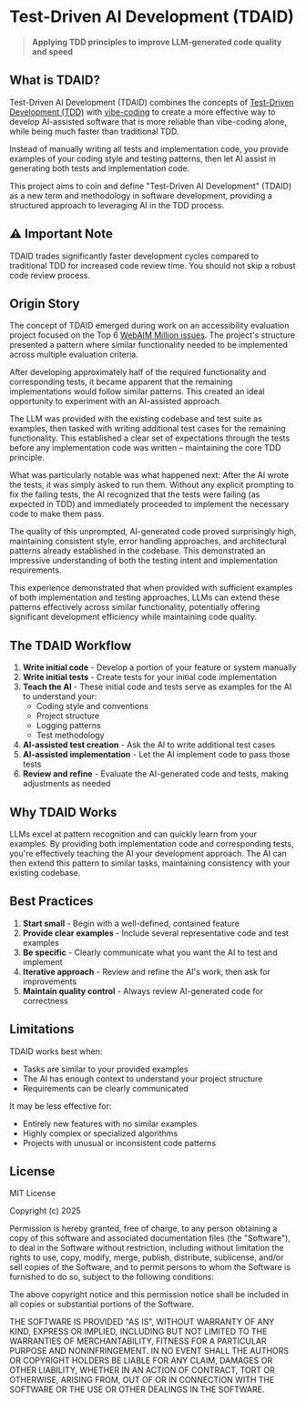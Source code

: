 # Test-Driven AI Development (TDAID)

> **Applying TDD principles to improve LLM-generated code quality and speed**

## What is TDAID?

Test-Driven AI Development (TDAID) combines the concepts of [Test-Driven Development (TDD)](https://martinfowler.com/bliki/TestDrivenDevelopment.html) with [vibe-coding](https://x.com/karpathy/status/1886192184808149383) to create a more effective way to develop AI-assisted software that is more reliable than vibe-coding alone, while being much faster than traditional TDD.

Instead of manually writing all tests and implementation code, you provide examples of your coding style and testing patterns, then let AI assist in generating both tests and implementation code.

This project aims to coin and define "Test-Driven AI Development" (TDAID) as a new term and methodology in software development, providing a structured approach to leveraging AI in the TDD process.

## ⚠️ Important Note

TDAID trades significantly faster development cycles compared to traditional TDD for increased code review time. You should not skip a robust code review process.

## Origin Story

The concept of TDAID emerged during work on an accessibility evaluation project focused on the Top 6 [WebAIM Million issues](https://webaim.org/projects/million/). The project's structure presented a pattern where similar functionality needed to be implemented across multiple evaluation criteria.

After developing approximately half of the required functionality and corresponding tests, it became apparent that the remaining implementations would follow similar patterns. This created an ideal opportunity to experiment with an AI-assisted approach.

The LLM was provided with the existing codebase and test suite as examples, then tasked with writing additional test cases for the remaining functionality. This established a clear set of expectations through the tests before any implementation code was written – maintaining the core TDD principle.

What was particularly notable was what happened next: After the AI wrote the tests, it was simply asked to run them. Without any explicit prompting to fix the failing tests, the AI recognized that the tests were failing (as expected in TDD) and immediately proceeded to implement the necessary code to make them pass. 

The quality of this unprompted, AI-generated code proved surprisingly high, maintaining consistent style, error handling approaches, and architectural patterns already established in the codebase. This demonstrated an impressive understanding of both the testing intent and implementation requirements.

This experience demonstrated that when provided with sufficient examples of both implementation and testing approaches, LLMs can extend these patterns effectively across similar functionality, potentially offering significant development efficiency while maintaining code quality.


## The TDAID Workflow

1. **Write initial code** - Develop a portion of your feature or system manually
2. **Write initial tests** - Create tests for your initial code implementation
3. **Teach the AI** - These initial code and tests serve as examples for the AI to understand your:
   - Coding style and conventions
   - Project structure
   - Logging patterns
   - Test methodology
4. **AI-assisted test creation** - Ask the AI to write additional test cases
5. **AI-assisted implementation** - Let the AI implement code to pass those tests
6. **Review and refine** - Evaluate the AI-generated code and tests, making adjustments as needed

## Why TDAID Works

LLMs excel at pattern recognition and can quickly learn from your examples. By providing both implementation code and corresponding tests, you're effectively teaching the AI your development approach. The AI can then extend this pattern to similar tasks, maintaining consistency with your existing codebase.

## Best Practices

1. **Start small** - Begin with a well-defined, contained feature
2. **Provide clear examples** - Include several representative code and test examples
3. **Be specific** - Clearly communicate what you want the AI to test and implement
4. **Iterative approach** - Review and refine the AI's work, then ask for improvements
5. **Maintain quality control** - Always review AI-generated code for correctness

## Limitations

TDAID works best when:
- Tasks are similar to your provided examples
- The AI has enough context to understand your project structure
- Requirements can be clearly communicated

It may be less effective for:
- Entirely new features with no similar examples
- Highly complex or specialized algorithms
- Projects with unusual or inconsistent code patterns

## License

MIT License

Copyright (c) 2025

Permission is hereby granted, free of charge, to any person obtaining a copy
of this software and associated documentation files (the "Software"), to deal
in the Software without restriction, including without limitation the rights
to use, copy, modify, merge, publish, distribute, sublicense, and/or sell
copies of the Software, and to permit persons to whom the Software is
furnished to do so, subject to the following conditions:

The above copyright notice and this permission notice shall be included in all
copies or substantial portions of the Software.

THE SOFTWARE IS PROVIDED "AS IS", WITHOUT WARRANTY OF ANY KIND, EXPRESS OR
IMPLIED, INCLUDING BUT NOT LIMITED TO THE WARRANTIES OF MERCHANTABILITY,
FITNESS FOR A PARTICULAR PURPOSE AND NONINFRINGEMENT. IN NO EVENT SHALL THE
AUTHORS OR COPYRIGHT HOLDERS BE LIABLE FOR ANY CLAIM, DAMAGES OR OTHER
LIABILITY, WHETHER IN AN ACTION OF CONTRACT, TORT OR OTHERWISE, ARISING FROM,
OUT OF OR IN CONNECTION WITH THE SOFTWARE OR THE USE OR OTHER DEALINGS IN THE
SOFTWARE.